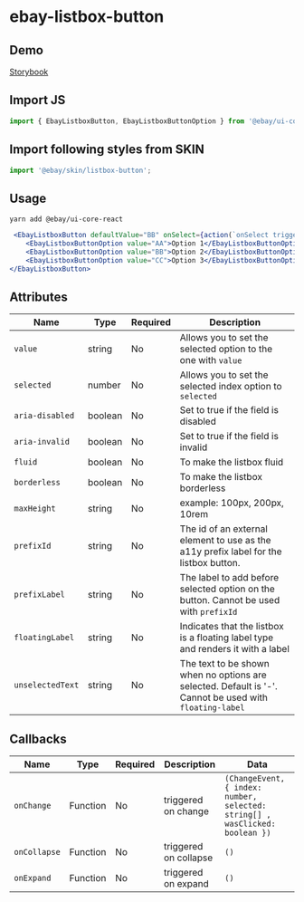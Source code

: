 # ebay-listbox-button

## Demo
[Storybook](https://opensource.ebay.com/ebayui-core-react/main/?path=/story/ebay-listbox-button--default)

## Import JS
```jsx harmony
import { EbayListboxButton, EbayListboxButtonOption } from '@ebay/ui-core-react/ebay-listbox-button';
```
## Import following styles from SKIN
```jsx harmony
import '@ebay/skin/listbox-button';
```
## Usage
```
yarn add @ebay/ui-core-react
```
```jsx harmony
 <EbayListboxButton defaultValue="BB" onSelect={action(`onSelect triggered`)} fluid borderless>
    <EbayListboxButtonOption value="AA">Option 1</EbayListboxButtonOption>
    <EbayListboxButtonOption value="BB">Option 2</EbayListboxButtonOption>
    <EbayListboxButtonOption value="CC">Option 3</EbayListboxButtonOption>
</EbayListboxButton>
```

## Attributes

| Name             | Type    | Required | Description                                                                                             |
|------------------|---------|----------|---------------------------------------------------------------------------------------------------------|
| `value`          | string  | No       | Allows you to set the selected option to the one with `value`                                           |
| `selected`       | number  | No       | Allows you to set the selected index option to `selected`                                               |
| `aria-disabled`  | boolean | No       | Set to true if the field is disabled                                                                    |
| `aria-invalid`   | boolean | No       | Set to true if the field is invalid                                                                     |
| `fluid`          | boolean | No       | To make the listbox fluid                                                                               |
| `borderless`     | boolean | No       | To make the listbox borderless                                                                          |
| `maxHeight`      | string  | No       | example: 100px, 200px, 10rem                                                                            |
| `prefixId`       | string  | No       | The id of an external element to use as the a11y prefix label for the listbox button.                   |
| `prefixLabel`       | string  | No       | The label to add before selected option on the button. Cannot be used with `prefixId`              |
| `floatingLabel`  | string  | No       | Indicates that the listbox is a floating label type and renders it with a label                         |
| `unselectedText` | string  | No       | The text to be shown when no options are selected. Default is '-'. Cannot be used with `floating-label` |

## Callbacks

| Name         | Type     | Required | Description           | Data                                                                         |
|--------------|----------|----------|-----------------------|------------------------------------------------------------------------------|
| `onChange`   | Function | No       | triggered on change   | `(ChangeEvent, { index: number, selected: string[] , wasClicked: boolean })` |
| `onCollapse` | Function | No       | triggered on collapse | `()`                                                                         |
| `onExpand`   | Function | No       | triggered on expand   | `()`                                                                         |
